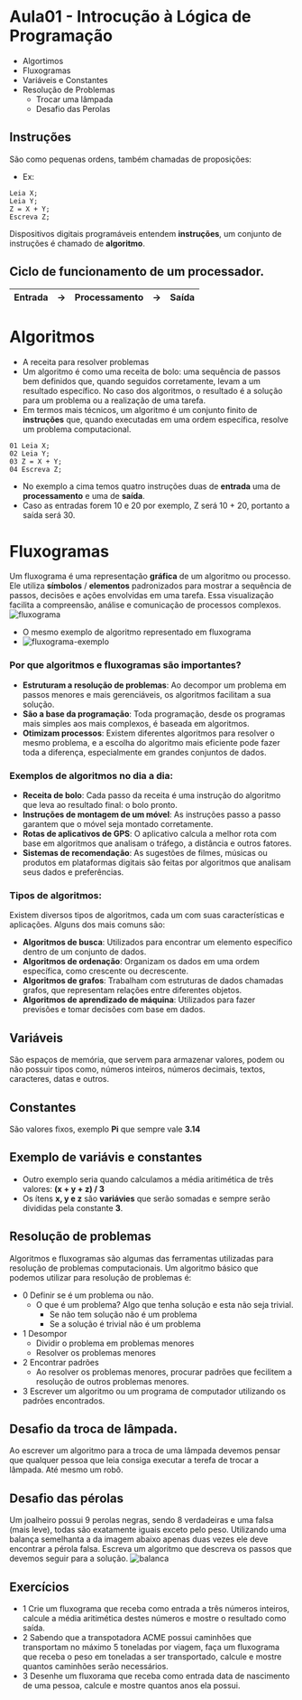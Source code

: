# Aula01 - Introcução à Lógica de Programação
- Algortimos
- Fluxogramas
- Variáveis e Constantes
- Resolução de Problemas
    - Trocar uma lâmpada
    - Desafio das Perolas

## Instruções
São como pequenas ordens, também chamadas de proposições:
- Ex:
```
Leia X;
Leia Y;
Z = X + Y;
Escreva Z;
```
Dispositivos digitais programáveis entendem **instruções**, um conjunto de instruções é chamado de **algoritmo**.

## Ciclo de funcionamento de um processador.
|Entrada|->|Processamento|->|Saída|
|-|-|-|-|-|

# Algoritmos
-  A receita para resolver problemas
- Um algoritmo é como uma receita de bolo: uma sequência de passos bem definidos que, quando seguidos corretamente, levam a um resultado específico. No caso dos algoritmos, o resultado é a solução para um problema ou a realização de uma tarefa.
- Em termos mais técnicos, um algoritmo é um conjunto finito de **instruções** que, quando executadas em uma ordem específica, resolve um problema computacional.
```
01 Leia X;
02 Leia Y;
03 Z = X + Y;
04 Escreva Z;
```
- No exemplo a cima temos quatro instruções duas de **entrada** uma de **processamento** e uma de **saída**.
- Caso as entradas forem 10 e 20 por exemplo, Z será 10 + 20, portanto a saída será 30.

# Fluxogramas
Um fluxograma é uma representação **gráfica** de um algoritmo ou processo. Ele utiliza **símbolos** / **elementos** padronizados para mostrar a sequência de passos, decisões e ações envolvidas em uma tarefa. Essa visualização facilita a compreensão, análise e comunicação de processos complexos.
![fluxograma](./fluxograma.png)
- O mesmo exemplo de algoritmo representado em fluxograma
- ![fluxograma-exemplo](./fluxograma-exemplo.png)

### Por que algoritmos e fluxogramas são importantes?
- **Estruturam a resolução de problemas**: Ao decompor um problema em passos menores e mais gerenciáveis, os algoritmos facilitam a sua solução.
- **São a base da programação**: Toda programação, desde os programas mais simples aos mais complexos, é baseada em algoritmos.
- **Otimizam processos**: Existem diferentes algoritmos para resolver o mesmo problema, e a escolha do algoritmo mais eficiente pode fazer toda a diferença, especialmente em grandes conjuntos de dados.
### Exemplos de algoritmos no dia a dia:
- **Receita de bolo**: Cada passo da receita é uma instrução do algoritmo que leva ao resultado final: o bolo pronto.
- **Instruções de montagem de um móvel**: As instruções passo a passo garantem que o móvel seja montado corretamente.
- **Rotas de aplicativos de GPS**: O aplicativo calcula a melhor rota com base em algoritmos que analisam o tráfego, a distância e outros fatores.
- **Sistemas de recomendação**: As sugestões de filmes, músicas ou produtos em plataformas digitais são feitas por algoritmos que analisam seus dados e preferências.
### Tipos de algoritmos:
Existem diversos tipos de algoritmos, cada um com suas características e aplicações. Alguns dos mais comuns são:

- **Algoritmos de busca**: Utilizados para encontrar um elemento específico dentro de um conjunto de dados.
- **Algoritmos de ordenação**: Organizam os dados em uma ordem específica, como crescente ou decrescente.
- **Algoritmos de grafos**: Trabalham com estruturas de dados chamadas grafos, que representam relações entre diferentes objetos.
- **Algoritmos de aprendizado de máquina**: Utilizados para fazer previsões e tomar decisões com base em dados.

## Variáveis
São espaços de memória, que servem para armazenar valores, podem ou não possuir tipos como, números inteiros, números decimais, textos, caracteres, datas e outros.

## Constantes
São valores fixos, exemplo **Pi** que sempre vale **3.14**

## Exemplo de variávis e constantes
- Outro exemplo seria quando calculamos a média aritimética de três valores: **(x + y + z) / 3**
- Os ítens **x, y e z** são **variávies** que serão somadas e sempre serão divididas pela constante **3**.

## Resolução de problemas
Algoritmos e fluxogramas são algumas das ferramentas utilizadas para resolução de problemas computacionais.
Um algoritmo básico que podemos utilizar para resolução de problemas é:

- 0 Definir se é um problema ou não.
    - O que é um problema? Algo que tenha solução e esta não seja trivial.
        - Se não tem solução não é um problema
        - Se a solução é trivial não é um problema
- 1 Desompor
    - Dividir o problema em problemas menores
    - Resolver os problemas menores
- 2 Encontrar padrões
    - Ao resolver os problemas menores, procurar padrões que fecilitem a resolução de outros problemas menores.
- 3 Escrever um algoritmo ou um programa de computador utilizando os padrões encontrados.

## Desafio da troca de lâmpada.
Ao escrever um algoritmo para a troca de uma lâmpada devemos pensar que qualquer pessoa que leia consiga executar a terefa de trocar a lâmpada. Até mesmo um robô.

## Desafio das pérolas
Um joalheiro possui 9 perolas negras, sendo 8 verdadeiras e uma falsa (mais leve), todas são exatamente iguais exceto pelo peso.
Utilizando uma balança semelhanta a da imagem abaixo apenas duas vezes ele deve encontrar a pérola falsa. Escreva um algoritmo que descreva os passos que devemos seguir para a solução.
![balanca](./balanca.png)

## Exercícios
- 1 Crie um fluxograma que receba como entrada a três números inteiros, calcule a média aritimética destes números e mostre o resultado como saída.
- 2 Sabendo que a transpotadora ACME possui caminhões que transportam no máximo 5 toneladas por viagem, faça um fluxograma que receba o peso em toneladas a ser transportado, calcule e mostre quantos caminhões serão necessários.
- 3 Desenhe um fluxorama que receba como entrada data de nascimento de uma pessoa, calcule e mostre quantos anos ela possui.
